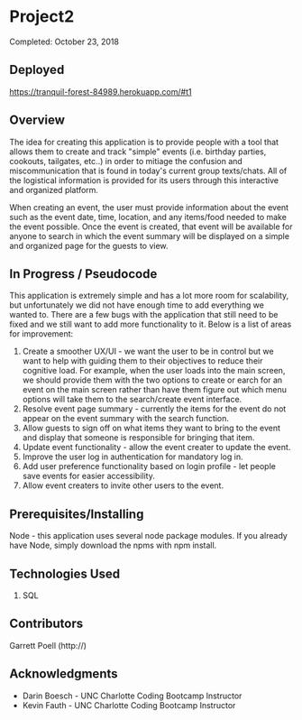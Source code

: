 # Project2
Completed: October 23, 2018

## Deployed
https://tranquil-forest-84989.herokuapp.com/#t1

## Overview
The idea for creating this application is to provide people with a tool that allows them to create and track "simple" events (i.e. birthday parties, cookouts, tailgates, etc..) in order to mitiage the confusion and miscommunication that is found in today's current group texts/chats. All of the logistical information is provided for its users through this interactive and organized platform. 

When creating an event, the user must provide information about the event such as the event date, time, location, and any items/food needed to make the event possible. Once the event is created, that event will be available for anyone to search in which the event summary will be displayed on a simple and organized page for the guests to view. 

## In Progress / Pseudocode
This application is extremely simple and has a lot more room for scalability, but unfortunately we did not have enough time to add everything we wanted to. There are a few bugs with the application that still need to be fixed and we still want to add more functionality to it. Below is a list of areas for improvement:

1. Create a smoother UX/UI - we want the user to be in control but we want to help with guiding them to their objectives to reduce their cognitive load. For example, when the user loads into the main screen, we should provide them with the two options to create or earch for an event on the main screen rather than have them figure out which menu options will take them to the search/create event interface.
2. Resolve event page summary - currently the items for the event do not appear on the event summary with the search function.
3. Allow guests to sign off on what items they want to bring to the event and display that someone is responsible for bringing that item.
4. Update event functionality - allow the event creater to update the event.
5. Improve the user log in authentication for mandatory log in.
6. Add user preference functionality based on login profile - let people save events for easier accessibility.
7. Allow event creaters to invite other users to the event.

## Prerequisites/Installing

Node - this application uses several node package modules. If you already have Node, simply download the npms with npm install.

## Technologies Used

1. SQL 

## Contributors
Garrett Poell (http://)

## Acknowledgments
- Darin Boesch - UNC Charlotte Coding Bootcamp Instructor
- Kevin Fauth - UNC Charlotte Coding Bootcamp Instructor